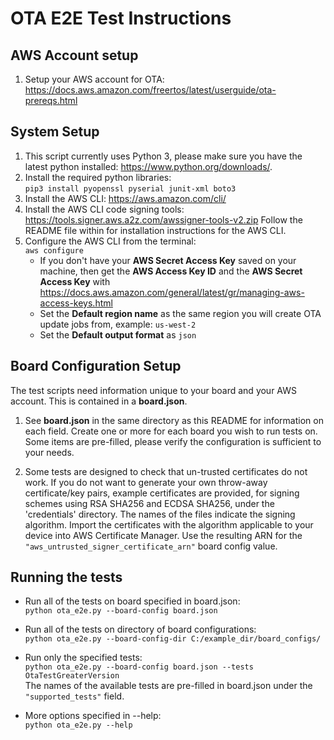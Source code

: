 # OTA E2E Test Instructions

## AWS Account setup

1. Setup your AWS account for OTA: https://docs.aws.amazon.com/freertos/latest/userguide/ota-prereqs.html 

## System Setup

1. This script currently uses Python 3, please make sure you have the latest python installed: https://www.python.org/downloads/.
2. Install the required python libraries:  
`pip3 install pyopenssl pyserial junit-xml boto3`
3. Install the AWS CLI: https://aws.amazon.com/cli/
4. Install the AWS CLI code signing tools: https://tools.signer.aws.a2z.com/awssigner-tools-v2.zip
Follow the README file within for installation instructions for the AWS CLI.
5. Configure the AWS CLI from the terminal:  
    `aws configure`  
    * If you don't have your **AWS Secret Access Key** saved on your machine, then get the **AWS Access Key ID** and the **AWS Secret Access Key** with https://docs.aws.amazon.com/general/latest/gr/managing-aws-access-keys.html  
    * Set the **Default region name** as the same region you will create OTA update jobs from, example: `us-west-2`  
    * Set the **Default output format** as `json`

## Board Configuration Setup

The test scripts need information unique to your board and your AWS account. This is contained in a **board.json**.

1. See **board.json** in the same directory as this README for information on each field. Create one or more for each board you wish to run tests on.   
Some items are pre-filled, please verify the configuration is sufficient to your needs.

2. Some tests are designed to check that un-trusted certificates do not work. If you do not want to generate your own throw-away certificate/key pairs,
example certificates are provided, for signing schemes using RSA SHA256 and ECDSA SHA256, under the 'credentials' directory. The names of the files 
indicate the signing algorithm. Import the certificates with the algorithm applicable to your device into AWS Certificate Manager. Use the resulting ARN for 
the `"aws_untrusted_signer_certificate_arn"` board config value.

## Running the tests

* Run all of the tests on board specified in board.json:  
`python ota_e2e.py --board-config board.json`

* Run all of the tests on directory of board configurations:  
`python ota_e2e.py --board-config-dir C:/example_dir/board_configs/`
  
* Run only the specified tests:  
`python ota_e2e.py --board-config board.json --tests OtaTestGreaterVersion`  
The names of the available tests are pre-filled in board.json under the `"supported_tests"` field.
  
* More options specified in --help:  
`python ota_e2e.py --help`
